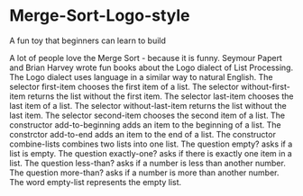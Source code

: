 # Merge-Sort-Logo-style
A fun toy that beginners can learn to build

A lot of people love the Merge Sort - because it is funny.
Seymour Papert and Brian Harvey wrote fun books about the Logo dialect of List Processing.
The Logo dialect uses language in a similar way to natural English.
The selector first-item chooses the first item of a list.
The selector without-first-item returns the list without the first item.
The selector last-item chooses the last item of a list.
The selector without-last-item returns the list without the last item.
The selector second-item chooses the second item of a list.
The constructor add-to-beginning adds an item to the beginning of a list.
The constrctor add-to-end adds an item to the end of a list.
The constructor combine-lists combines two lists into one list.
The question empty? asks if a list is empty.
The question exactly-one? asks if there is exactly one item in a list.
The question less-than? asks if a number is less than another number.
The question more-than? asks if a number is more than another number.
The word empty-list represents the empty list.
